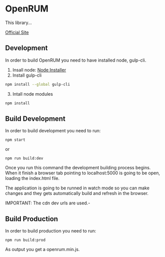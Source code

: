 # OpenRUM

This library...

[Official Site](https://piio.co/ "Official Site")

## Development
In order to build OpenRUM you need to have installed node, gulp-cli.

1. Insall node: [Node Installer](https://nodejs.org/en/download/ "Node Installer")
2. Install gulp-cli
```bash
npm install --global gulp-cli
```
3. Intall node modules
```bash
npm install
```

## Build Development
In order to build development you need to run:

    npm start

or

    npm run build:dev

Once you run this command the development building process begins. When it finish a browser tab pointing to localhost:5000 is going to be open, loading the index.html file.

The application is going to be runned in watch mode so you can make changes and they gets automatically build and refresh in the browser.

IMPORTANT: The cdn dev urls are used.-

## Build Production

In order to build production you need to run:

    npm run build:prod

As output you get a openrum.min.js.
